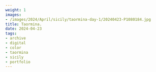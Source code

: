 ```yaml
---
weight: 1
images:
- /images/2024/April/sicily/taormina-day-1/20240423-P1080184.jpg
title: Taormina.
date: 2024-04-23
tags:
- archive
- digital
- color
- taormina
- sicily
- portfolio
---
```


